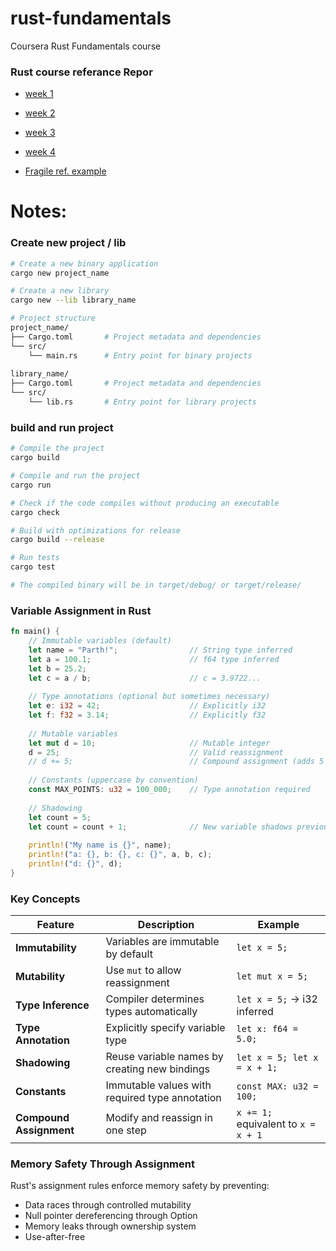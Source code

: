# rust-fundamentals
Coursera Rust Fundamentals course

### Rust course referance Repor

- [week 1](https://github.com/alfredodeza/rust-setup) 
- [week 2](https://github.com/alfredodeza/rust-fundamentals)
- [week 3](https://github.com/alfredodeza/rust-structs-types-enums/)
- [week 4](https://github.com/alfredodeza/applied-rust)

- [Fragile ref. example](https://github.com/mitsuhiko/fragile)

# Notes:

### Create new project / lib 
```bash
# Create a new binary application
cargo new project_name

# Create a new library
cargo new --lib library_name

# Project structure
project_name/
├── Cargo.toml       # Project metadata and dependencies
└── src/
    └── main.rs      # Entry point for binary projects
    
library_name/
├── Cargo.toml       # Project metadata and dependencies
└── src/
    └── lib.rs       # Entry point for library projects
```

### build and run project
```bash
# Compile the project
cargo build

# Compile and run the project
cargo run

# Check if the code compiles without producing an executable
cargo check

# Build with optimizations for release
cargo build --release

# Run tests
cargo test

# The compiled binary will be in target/debug/ or target/release/
```

### Variable Assignment in Rust

```rust
fn main() {
    // Immutable variables (default)
    let name = "Parth!";                // String type inferred
    let a = 100.1;                      // f64 type inferred
    let b = 25.2;
    let c = a / b;                      // c = 3.9722...
    
    // Type annotations (optional but sometimes necessary)
    let e: i32 = 42;                    // Explicitly i32
    let f: f32 = 3.14;                  // Explicitly f32
    
    // Mutable variables
    let mut d = 10;                     // Mutable integer
    d = 25;                             // Valid reassignment
    // d += 5;                          // Compound assignment (adds 5 to d)
    
    // Constants (uppercase by convention)
    const MAX_POINTS: u32 = 100_000;    // Type annotation required
    
    // Shadowing
    let count = 5;
    let count = count + 1;              // New variable shadows previous one
    
    println!("My name is {}", name);
    println!("a: {}, b: {}, c: {}", a, b, c);
    println!("d: {}", d);
}
```

### Key Concepts

| Feature | Description | Example |
|---------|-------------|---------|
| **Immutability** | Variables are immutable by default | `let x = 5;` |
| **Mutability** | Use `mut` to allow reassignment | `let mut x = 5;` |
| **Type Inference** | Compiler determines types automatically | `let x = 5;` → i32 inferred |
| **Type Annotation** | Explicitly specify variable type | `let x: f64 = 5.0;` |
| **Shadowing** | Reuse variable names by creating new bindings | `let x = 5; let x = x + 1;` |
| **Constants** | Immutable values with required type annotation | `const MAX: u32 = 100;` |
| **Compound Assignment** | Modify and reassign in one step | `x += 1;` equivalent to `x = x + 1` |

### Memory Safety Through Assignment

Rust's assignment rules enforce memory safety by preventing:
- Data races through controlled mutability
- Null pointer dereferencing through Option<T>
- Memory leaks through ownership system
- Use-after-free